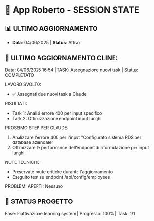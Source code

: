 # 🎯 App Roberto - SESSION STATE
## 📊 ULTIMO AGGIORNAMENTO
* **Data**: 04/06/2025 | **Status**: Attivo

## 🤖 ULTIMO AGGIORNAMENTO CLINE:
Data: 04/06/2025 16:54 | TASK: Assegnazione nuovi task | Status: COMPLETATO

LAVORO SVOLTO: 
- ✅ Assegnati due nuovi task a Claude

RISULTATI: 
- Task 1: Analisi errore 400 per input specifico
- Task 2: Ottimizzazione endpoint input lunghi

PROSSIMO STEP PER CLAUDE: 
1. Analizzare l'errore 400 per l'input "Configurato sistema RDS per database aziendale"
2. Ottimizzare le performance dell'endpoint di riformulazione per input lunghi

NOTE TECNICHE: 
- Preservate route critiche durante l'aggiornamento
- Eseguito test su endpoint /api/config/employees

PROBLEMI APERTI: Nessuno

## 🚀 STATUS PROGETTO
Fase: Riattivazione learning system | Progresso: 100% | Task: 1/1

